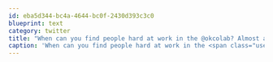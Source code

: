 ```yaml
---
id: eba5d344-bc4a-4644-bc0f-2430d393c3c0
blueprint: text
category: twitter
title: "When can you find people hard at work in the @okcolab? Almost any hour, that's when: +@AccelerateOK pic.twitter.com/oDupzzir"
caption: 'When can you find people hard at work in the <span class="username username_linked">@<a href="https://twitter.com/okcolab" title="Okanagan coLab">okcolab</a></span>? Almost any hour, that''s when: +<span class="username username_linked">@<a href="https://twitter.com/AccelerateOK" title="Accelerate Okanagan">AccelerateOK</a></span> <a href="https://twitter.com/dchymko/status/127455300704927744/photo/1" title="https://twitter.com/dchymko/status/127455300704927744/photo/1" class="link link_untco link_untco_image">pic.twitter.com/oDupzzir</a><span class="embed_image embed_image_yes"><a href="https://twitter.com/dchymko/status/127455300704927744/photo/1"><img alt=''actp67ocaaa8eta-5801339'' src=''/images/2022/11/1fe1f-actp67ocaaa8eta-5801339.jpg'' /></a></span>'
---
```

